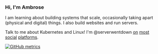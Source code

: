 
### Hi, I'm Ambrose

I am learning about building systems that scale, occasionally taking apart (physical and digital) things. I also build websites and run servers.

Talk to me about Kubernetes and Linux! I'm @serverwentdown [on](https://instagram.com/serverwentdown) [most](https://twitter.com/serverwentdown) [social](https://keybase.io/serverwentdown) [platforms](https://t.me/serverwentdown). 

[![GitHub metrics](https://metrics.lecoq.io/serverwentdown?languages=1&followup=1)](https://github.com/lowlighter/metrics)

